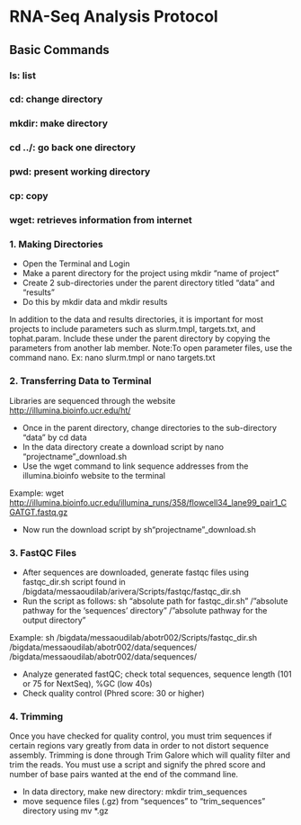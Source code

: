 # RNA-Seq Analysis Protocol
## Basic Commands

### ls: list
### cd: change directory
### mkdir: make directory
### cd ../: go back one directory
### pwd: present working directory
### cp: copy
### wget: retrieves information from internet



### 1. Making Directories
- Open the Terminal and Login
- Make a parent directory for the project using mkdir “name of project”
- Create 2 sub-directories under the parent directory titled “data” and “results”
- Do this by mkdir data and mkdir results

In addition to the data and results directories, it is important for most projects to include parameters such as slurm.tmpl, targets.txt, and tophat.param. Include these under the parent directory by copying the parameters from another lab member. Note:To open parameter files, use the command nano. Ex:  nano slurm.tmpl or nano targets.txt

### 2. Transferring Data to Terminal
Libraries are sequenced through the website http://illumina.bioinfo.ucr.edu/ht/

- Once in the parent directory, change directories to the sub-directory “data” by cd data
- In the data directory create a download script by nano “projectname”_download.sh
- Use the wget command to link sequence addresses from the illumina.bioinfo website to the terminal

Example:
wget http://illumina.bioinfo.ucr.edu/illumina_runs/358/flowcell34_lane99_pair1_CGATGT.fastq.gz

- Now run the download script by sh“projectname”_download.sh

### 3. FastQC Files
- After sequences are downloaded, generate fastqc files using fastqc_dir.sh script found in    /bigdata/messaoudilab/arivera/Scripts/fastqc/fastqc_dir.sh
- Run the script as follows: sh “absolute path for fastqc_dir.sh” /”absolute pathway  for the ‘sequences’ directory” /”absolute pathway for the output directory”

Example: sh /bigdata/messaoudilab/abotr002/Scripts/fastqc_dir.sh /bigdata/messaoudilab/abotr002/data/sequences/ /bigdata/messaoudilab/abotr002/data/sequences/

- Analyze generated fastQC; check total sequences, sequence length (101 or 75 for NextSeq), %GC (low 40s)
- Check quality control (Phred score: 30 or higher)

### 4. Trimming
Once you have checked for quality control, you must trim sequences if certain regions vary greatly from data in order to not distort sequence assembly. Trimming is done through Trim Galore which will quality filter and trim the reads. You must use a script and signify the phred score and number of base pairs wanted at the end of the command line.

- In data directory, make new directory: mkdir trim_sequences
- move sequence files (.gz)  from “sequences” to “trim_sequences” directory using mv *.gz
